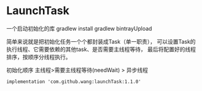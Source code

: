 # LaunchTask
一个启动初始化的库
gradlew install
gradlew bintrayUpload

简单来说就是把初始化任务一个个都封装成Task（单一职责），
可以设置Task的执行线程、它需要依赖的其他task、是否需要主线程等待，
最后将配置好的线程排序，按顺序分线程执行。

初始化顺序   主线程>需要主线程等待(needWait) > 异步线程
```
implementation 'com.github.wang:launchTask:1.1.0'
```

      

